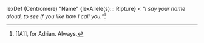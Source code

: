 

lexDef (Centromere) "Name" {lexAllele(s)::: Ripture} < *"I say your name aloud, to see if you like how I call you."*[^NameRipture]

[^NameRipture]: [[A]], for Adrian. Always.

